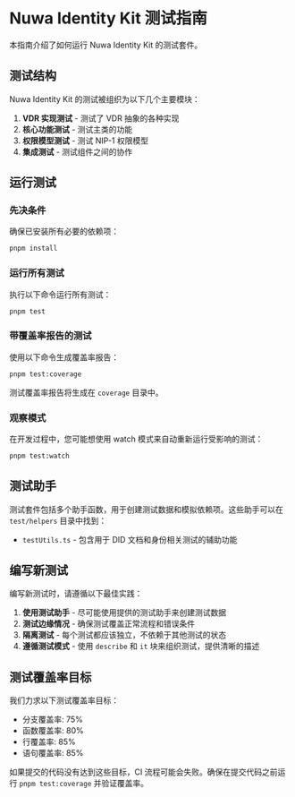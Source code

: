# Nuwa Identity Kit 测试指南

本指南介绍了如何运行 Nuwa Identity Kit 的测试套件。

## 测试结构

Nuwa Identity Kit 的测试被组织为以下几个主要模块：

1. **VDR 实现测试** - 测试了 VDR 抽象的各种实现
2. **核心功能测试** - 测试主类的功能
3. **权限模型测试** - 测试 NIP-1 权限模型
4. **集成测试** - 测试组件之间的协作

## 运行测试

### 先决条件

确保已安装所有必要的依赖项：

```bash
pnpm install
```

### 运行所有测试

执行以下命令运行所有测试：

```bash
pnpm test
```

### 带覆盖率报告的测试

使用以下命令生成覆盖率报告：

```bash
pnpm test:coverage
```

测试覆盖率报告将生成在 `coverage` 目录中。

### 观察模式

在开发过程中，您可能想使用 watch 模式来自动重新运行受影响的测试：

```bash
pnpm test:watch
```

## 测试助手

测试套件包括多个助手函数，用于创建测试数据和模拟依赖项。这些助手可以在 `test/helpers` 目录中找到：

- `testUtils.ts` - 包含用于 DID 文档和身份相关测试的辅助功能

## 编写新测试

编写新测试时，请遵循以下最佳实践：

1. **使用测试助手** - 尽可能使用提供的测试助手来创建测试数据
2. **测试边缘情况** - 确保测试覆盖正常流程和错误条件
3. **隔离测试** - 每个测试都应该独立，不依赖于其他测试的状态
4. **遵循测试模式** - 使用 `describe` 和 `it` 块来组织测试，提供清晰的描述

## 测试覆盖率目标

我们力求以下测试覆盖率目标：

- 分支覆盖率: 75%
- 函数覆盖率: 80%
- 行覆盖率: 85%
- 语句覆盖率: 85%

如果提交的代码没有达到这些目标，CI 流程可能会失败。确保在提交代码之前运行 `pnpm test:coverage` 并验证覆盖率。
